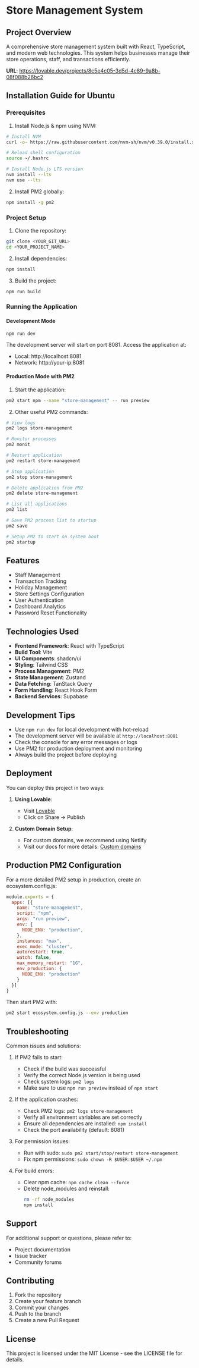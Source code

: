 
# Store Management System

## Project Overview

A comprehensive store management system built with React, TypeScript, and modern web technologies. This system helps businesses manage their store operations, staff, and transactions efficiently.

**URL**: https://lovable.dev/projects/8c5e4c05-3d5d-4c89-9a8b-08f088b26bc2

## Installation Guide for Ubuntu

### Prerequisites

1. Install Node.js & npm using NVM:
```bash
# Install NVM
curl -o- https://raw.githubusercontent.com/nvm-sh/nvm/v0.39.0/install.sh | bash

# Reload shell configuration
source ~/.bashrc

# Install Node.js LTS version
nvm install --lts
nvm use --lts
```

2. Install PM2 globally:
```bash
npm install -g pm2
```

### Project Setup

1. Clone the repository:
```bash
git clone <YOUR_GIT_URL>
cd <YOUR_PROJECT_NAME>
```

2. Install dependencies:
```bash
npm install
```

3. Build the project:
```bash
npm run build
```

### Running the Application

#### Development Mode
```bash
npm run dev
```

The development server will start on port 8081. Access the application at:
- Local: http://localhost:8081
- Network: http://your-ip:8081

#### Production Mode with PM2

1. Start the application:
```bash
pm2 start npm --name "store-management" -- run preview
```

2. Other useful PM2 commands:
```bash
# View logs
pm2 logs store-management

# Monitor processes
pm2 monit

# Restart application
pm2 restart store-management

# Stop application
pm2 stop store-management

# Delete application from PM2
pm2 delete store-management

# List all applications
pm2 list

# Save PM2 process list to startup
pm2 save

# Setup PM2 to start on system boot
pm2 startup
```

## Features

- Staff Management
- Transaction Tracking
- Holiday Management
- Store Settings Configuration
- User Authentication
- Dashboard Analytics
- Password Reset Functionality

## Technologies Used

- **Frontend Framework**: React with TypeScript
- **Build Tool**: Vite
- **UI Components**: shadcn/ui
- **Styling**: Tailwind CSS
- **Process Management**: PM2
- **State Management**: Zustand
- **Data Fetching**: TanStack Query
- **Form Handling**: React Hook Form
- **Backend Services**: Supabase

## Development Tips

- Use `npm run dev` for local development with hot-reload
- The development server will be available at `http://localhost:8081`
- Check the console for any error messages or logs
- Use PM2 for production deployment and monitoring
- Always build the project before deploying

## Deployment

You can deploy this project in two ways:

1. **Using Lovable**:
   - Visit [Lovable](https://lovable.dev/projects/8c5e4c05-3d5d-4c89-9a8b-08f088b26bc2)
   - Click on Share -> Publish

2. **Custom Domain Setup**:
   - For custom domains, we recommend using Netlify
   - Visit our docs for more details: [Custom domains](https://docs.lovable.dev/tips-tricks/custom-domain/)

## Production PM2 Configuration

For a more detailed PM2 setup in production, create an ecosystem.config.js:

```javascript
module.exports = {
  apps: [{
    name: "store-management",
    script: "npm",
    args: "run preview",
    env: {
      NODE_ENV: "production",
    },
    instances: "max",
    exec_mode: "cluster",
    autorestart: true,
    watch: false,
    max_memory_restart: "1G",
    env_production: {
      NODE_ENV: "production"
    }
  }]
}
```

Then start PM2 with:
```bash
pm2 start ecosystem.config.js --env production
```

## Troubleshooting

Common issues and solutions:

1. If PM2 fails to start:
   - Check if the build was successful
   - Verify the correct Node.js version is being used
   - Check system logs: `pm2 logs`
   - Make sure to use `npm run preview` instead of `npm start`

2. If the application crashes:
   - Check PM2 logs: `pm2 logs store-management`
   - Verify all environment variables are set correctly
   - Ensure all dependencies are installed: `npm install`
   - Check the port availability (default: 8081)

3. For permission issues:
   - Run with sudo: `sudo pm2 start/stop/restart store-management`
   - Fix npm permissions: `sudo chown -R $USER:$USER ~/.npm`

4. For build errors:
   - Clear npm cache: `npm cache clean --force`
   - Delete node_modules and reinstall: 
     ```bash
     rm -rf node_modules
     npm install
     ```

## Support

For additional support or questions, please refer to:
- Project documentation
- Issue tracker
- Community forums

## Contributing

1. Fork the repository
2. Create your feature branch
3. Commit your changes
4. Push to the branch
5. Create a new Pull Request

## License

This project is licensed under the MIT License - see the LICENSE file for details.
